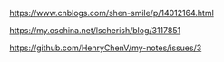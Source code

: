 https://www.cnblogs.com/shen-smile/p/14012164.html

https://my.oschina.net/lscherish/blog/3117851

https://github.com/HenryChenV/my-notes/issues/3